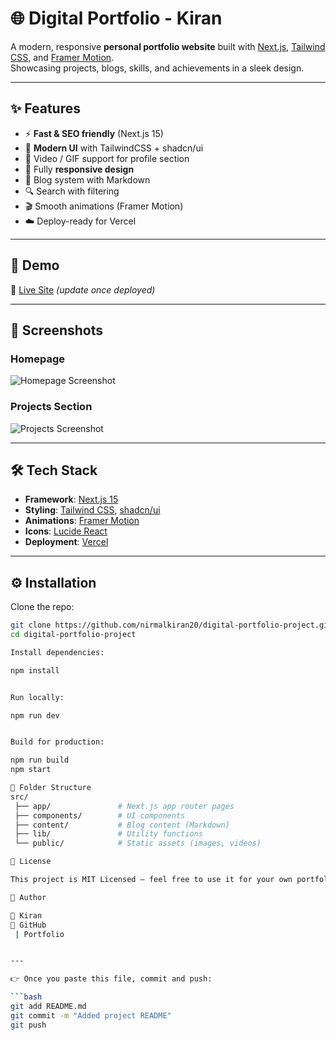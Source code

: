 # 🌐 Digital Portfolio - Kiran

A modern, responsive **personal portfolio website** built with [Next.js](https://nextjs.org/), [Tailwind CSS](https://tailwindcss.com/), and [Framer Motion](https://www.framer.com/motion/).  
Showcasing projects, blogs, skills, and achievements in a sleek design.

---

## ✨ Features

- ⚡ **Fast & SEO friendly** (Next.js 15)
- 🎨 **Modern UI** with TailwindCSS + shadcn/ui
- 🎥 Video / GIF support for profile section
- 📱 Fully **responsive design**
- 📝 Blog system with Markdown
- 🔍 Search with filtering
- 🎬 Smooth animations (Framer Motion)
- ☁️ Deploy-ready for Vercel

---

## 🚀 Demo

🔗 [Live Site](https://seo-digital-marketing-portfolio.vercel.app/) *(update once deployed)*  

---

## 📸 Screenshots

### Homepage
![Homepage Screenshot](docs/homepage.png)

### Projects Section
![Projects Screenshot](docs/projects.png)

---

## 🛠️ Tech Stack

- **Framework**: [Next.js 15](https://nextjs.org/)
- **Styling**: [Tailwind CSS](https://tailwindcss.com/), [shadcn/ui](https://ui.shadcn.com/)
- **Animations**: [Framer Motion](https://www.framer.com/motion/)
- **Icons**: [Lucide React](https://lucide.dev/)
- **Deployment**: [Vercel](https://vercel.com/)

---

## ⚙️ Installation

Clone the repo:

```bash
git clone https://github.com/nirmalkiran20/digital-portfolio-project.git
cd digital-portfolio-project

Install dependencies:

npm install


Run locally:

npm run dev


Build for production:

npm run build
npm start

📂 Folder Structure
src/
 ├── app/               # Next.js app router pages
 ├── components/        # UI components
 ├── content/           # Blog content (Markdown)
 ├── lib/               # Utility functions
 └── public/            # Static assets (images, videos)

📜 License

This project is MIT Licensed — feel free to use it for your own portfolio.

🙌 Author

👤 Kiran
🔗 GitHub
 | Portfolio


---

👉 Once you paste this file, commit and push:

```bash
git add README.md
git commit -m "Added project README"
git push
